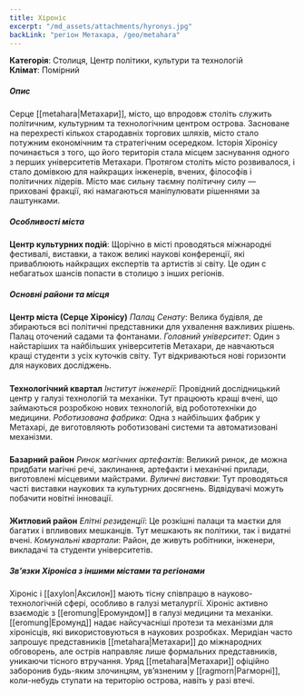 ```yaml
---
title: Хіроніс
excerpt: "/md_assets/attachments/hyronys.jpg"
backLink: "регіон Метахара, /geo/metahara"
---
```


**Категорія**: Столиця, Центр політики, культури та технологій  
**Клімат**: Помірний  

##### Опис
Серце [[metahara|Метахари]], місто, що впродовж століть служить політичним, культурним та технологічним центром острова. Засноване на перехресті кількох стародавніх торгових шляхів, місто стало потужним економічним та стратегічним осередком. Історія Хіронісу починається з того, що його територія стала місцем заснування одного з перших університетів Метахари. Протягом століть місто розвивалося, і стало домівкою для найкращих інженерів, вчених, філософів і політичних лідерів. Місто має сильну таємну політичну силу — приховані фракції, які намагаються маніпулювати рішеннями за лаштунками.

##### Особливості міста
**Центр культурних подій**: Щорічно в місті проводяться міжнародні фестивалі, виставки, а також великі наукові конференції, які приваблюють найкращих експертів та артистів зі світу. Це один с небагатьох шансів попасти в столицю з інших регіонів.   

##### Основні райони та місця
**Центр міста (Серце Хіронісу)**
_Палац Сенату_: Велика будівля, де збираються всі політичні представники для ухвалення важливих рішень. Палац оточений садами та фонтанами.
_Головний університет_: Один з найстаріших та найбільших університетів Метахари, де навчаються кращі студенти з усіх куточків світу. Тут відкриваються нові горизонти для наукових досліджень.
#####
**Технологічний квартал**
_Інститут інженерії_: Провідний дослідницький центр у галузі технологій та механіки. Тут працюють кращі вчені, що займаються розробкою нових технологій, від робототехніки до медицини.
_Роботизована фабрика_: Одна з найбільших фабрик у Метахарі, де виготовляють роботизовані системи та автоматизовані механізми.
#####
**Базарний район**
_Ринок магічних артефактів_: Великий ринок, де можна придбати магічні речі, заклинання, артефакти і механічні прилади, виготовлені місцевими майстрами.
_Вуличні виставки_: Тут проводяться часті виставки наукових та культурних досягнень. Відвідувачі можуть побачити новітні інновації.
#####
**Житловий район**
_Елітні резиденції_: Це розкішні палаци та маєтки для багатих і впливових мешканців. Тут мешкають як політики, так і видатні вчені.
_Комунальні квартали_: Район, де живуть робітники, інженери, викладачі та студенти університетів.  

##### Зв’язки Хіроніса з іншими містами та регіонами

Хіроніс і [[axylon|Аксилон]] мають тісну співпрацю в науково-технологічній сфері, особливо в галузі металургії.
Хіроніс активно взаємодіє з [[eromung|Еромундом]] в галузі медицини та механіки. [[eromung|Еромунд]] надає найсучасніші протези та механізми для хіронісців, які використовуються в наукових розробках.
Меридіан часто запрошує представників [[metahara|Метахари]] до міжнародних обговорень, але острів направляє лише формальних представників, уникаючи тісного втручання.
Уряд [[metahara|Метахари]] офіційно заборонив будь-яким злочинцям, ув’язненим у [[ragmorn|Рагморні]], коли-небудь ступати на територію острова, навіть у разі втечі.
